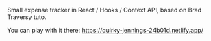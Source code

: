 Small expense tracker in React / Hooks / Context API, based on Brad Traversy tuto.

You can play with it there: https://quirky-jennings-24b01d.netlify.app/
